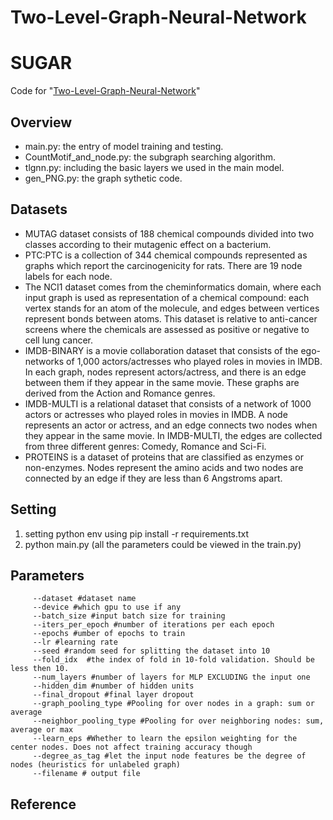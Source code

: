 # Two-Level-Graph-Neural-Network
# SUGAR

Code for "[Two-Level-Graph-Neural-Network](https://arxiv.org/abs/2101.)"

## Overview

- main.py: the entry of model training and testing.
- CountMotif_and_node.py: the subgraph searching algorithm.
- tlgnn.py: including the basic layers we used in the main model.
- gen_PNG.py: the graph sythetic code. 

## Datasets

- MUTAG dataset consists of 188 chemical compounds divided into two
  classes according to their mutagenic effect on a bacterium.
- PTC:PTC is a collection of 344 chemical compounds represented as graphs which report the carcinogenicity for rats. 
  There are 19 node labels for each node.
- The NCI1 dataset comes from the cheminformatics domain, where each input graph is used as representation of a chemical compound: each vertex stands for an atom of the molecule, and edges between vertices represent bonds between atoms. This dataset is relative to anti-cancer screens where the chemicals are assessed as positive or negative to cell lung cancer.
- IMDB-BINARY is a movie collaboration dataset that consists of the ego-networks of 1,000 actors/actresses who played roles in movies in IMDB. In each graph, nodes represent actors/actress, and there is an edge between them if they appear in the same movie. These graphs are derived from the Action and Romance genres.
- IMDB-MULTI is a relational dataset that consists of a network of 1000 actors or actresses who played roles in movies in IMDB. A node represents an actor or actress, and an edge connects two nodes when they appear in the same movie. In IMDB-MULTI, the edges are collected from three different genres: Comedy, Romance and Sci-Fi.
- PROTEINS is a dataset of proteins that are classified as enzymes or non-enzymes. Nodes represent the amino acids and two nodes are connected by an edge if they are less than 6 Angstroms apart.

## Setting

1. setting python env using pip install -r requirements.txt
2. python main.py  (all the parameters could be viewed in the train.py)

## Parameters
````
     --dataset #dataset name
     --device #which gpu to use if any
     --batch_size #input batch size for training
     --iters_per_epoch #number of iterations per each epoch
     --epochs #umber of epochs to train
     --lr #learning rate
     --seed #random seed for splitting the dataset into 10
     --fold_idx  #the index of fold in 10-fold validation. Should be less then 10.
     --num_layers #number of layers for MLP EXCLUDING the input one
     --hidden_dim #number of hidden units 
     --final_dropout #final layer dropout
     --graph_pooling_type #Pooling for over nodes in a graph: sum or average
     --neighbor_pooling_type #Pooling for over neighboring nodes: sum, average or max
     --learn_eps #Whether to learn the epsilon weighting for the center nodes. Does not affect training accuracy though
     --degree_as_tag #let the input node features be the degree of nodes (heuristics for unlabeled graph)
     --filename # output file
 ````

 

## Reference
````

````
